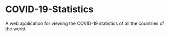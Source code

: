 # COVID-19-Statistics
A web application for viewing the COVID-19 statistics of all the countries of the world.
